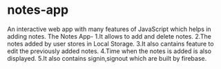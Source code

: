 # notes-app
An interactive web app with many features of JavaScript which helps in adding notes.
The Notes App-
  1.It allows to add and delete notes.
  2.The notes added by user stores in Local Storage.
  3.It also cantains feature to edit the previously added notes.
  4.Time when the notes is added is also displayed.
  5.It also contains signin,signout which are built by firebase.
